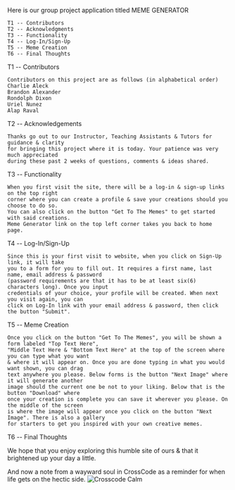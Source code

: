 Here is our group project application titled MEME GENERATOR

    T1 -- Contributors
    T2 -- Acknowledgments
    T3 -- Functionality
    T4 -- Log-In/Sign-Up
    T5 -- Meme Creation
    T6 -- Final Thoughts

T1 -- Contributors

    Contributors on this project are as follows (in alphabetical order)
    Charlie Aleck
    Brandon Alexander
    Rondolph Dixon
    Uriel Nunez
    Alap Raval

T2 -- Acknowledgements

    Thanks go out to our Instructor, Teaching Assistants & Tutors for guidance & clarity 
    for bringing this project where it is today. Your patience was very much appreciated 
    during these past 2 weeks of questions, comments & ideas shared.

T3 -- Functionality

    When you first visit the site, there will be a log-in & sign-up links on the top right 
    corner where you can create a profile & save your creations should you choose to do so. 
    You can also click on the button "Get To The Memes" to get started with said creations. 
    Meme Generator link on the top left corner takes you back to home page.

T4 -- Log-In/Sign-Up

    Since this is your first visit to website, when you click on Sign-Up link, it will take 
    you to a form for you to fill out. It requires a first name, last name, email address & password 
    (password requirements are that it has to be at least six(6) characters long). Once you input 
    credentials of your choice, your profile will be created. When next you visit again, you can 
    click on Log-In link with your email address & password, then click the button "Submit".

T5 -- Meme Creation

    Once you click on the button "Get To The Memes", you will be shown a form labeled "Top Text Here",
    "Middle Text Here & "Bottom Text Here" at the top of the screen where you can type what you want 
    & where it will appear on. Once you are done typing in what you would want shown, you can drag 
    text anywhere you please. Below forms is the button "Next Image" where it will generate another 
    image should the current one be not to your liking. Below that is the button "Download" where 
    once your creation is complete you can save it wherever you please. On the middle of the screen 
    is where the image will appear once you click on the button "Next Image". There is also a gallery
    for starters to get you inspired with your own creative memes.

T6 -- Final Thoughts

   We hope that you enjoy exploring this humble site of ours & that it brightened up your day a little.

   And now a note from a wayward soul in CrossCode as a reminder for when life gets on the hectic side.
![Crosscode Calm](https://user-images.githubusercontent.com/79650500/132931924-34e93a1d-b91a-436b-89a1-314856116cd2.png)

